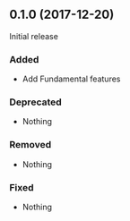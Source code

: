 ## 0.1.0 (2017-12-20)

Initial release

### Added

- Add Fundamental features

### Deprecated

- Nothing

### Removed

- Nothing

### Fixed

- Nothing
